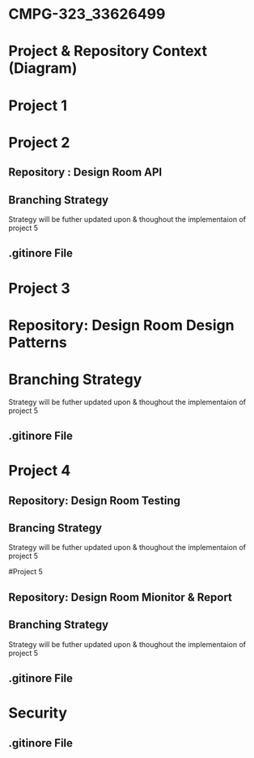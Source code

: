 # CMPG-323_33626499

# Project & Repository Context (Diagram)

# Project 1



# Project 2

## Repository : Design Room API

## Branching Strategy

Strategy will be futher updated upon & thoughout the implementaion of project 5

## .gitinore File
# Project 3

# Repository: Design Room Design Patterns

# Branching Strategy

Strategy will be futher updated upon & thoughout the implementaion of project 5
## .gitinore File


# Project 4
## Repository: Design Room Testing
## Brancing Strategy

Strategy will be futher updated upon & thoughout the implementaion of project 5

#Project 5

## Repository: Design Room Mionitor & Report 

## Branching Strategy

Strategy will be futher updated upon & thoughout the implementaion of project 5

## .gitinore File


# Security


## .gitinore File
